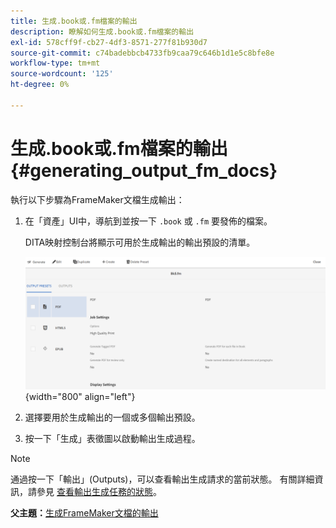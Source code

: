```yaml
---
title: 生成.book或.fm檔案的輸出
description: 瞭解如何生成.book或.fm檔案的輸出
exl-id: 578cff9f-cb27-4df3-8571-277f81b930d7
source-git-commit: c74badebbcb4733fb9caa79c646b1d1e5c8bfe8e
workflow-type: tm+mt
source-wordcount: '125'
ht-degree: 0%

---
```


# 生成.book或.fm檔案的輸出 {#generating_output_fm_docs}

執行以下步驟為FrameMaker文檔生成輸出：

1. 在「資產」UI中，導航到並按一下 `.book` 或 `.fm` 要發佈的檔案。

   DITA映射控制台將顯示可用於生成輸出的輸出預設的清單。

   ![](images/publish-fm-doc.png){width="800" align="left"}

1. 選擇要用於生成輸出的一個或多個輸出預設。

1. 按一下「生成」表徵圖以啟動輸出生成過程。


>[!NOTE]
>
> 通過按一下「輸出」(Outputs)，可以查看輸出生成請求的當前狀態。 有關詳細資訊，請參見 [查看輸出生成任務的狀態](fm-output-view-status.md)。

**父主題：**[&#x200B;生成FrameMaker文檔的輸出](fm-output-generatation.md)

